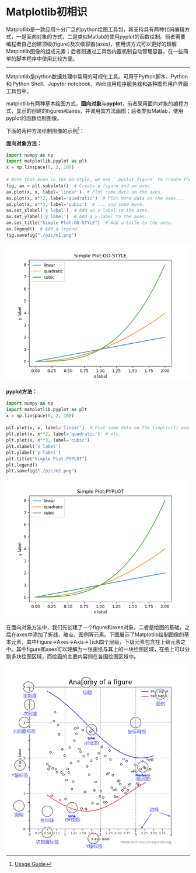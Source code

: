 # Matplotlib初相识

Matplotlib是一款应用十分广泛的python绘图工具包，其支持具有两种代码编辑方式，一是面向对象的方式，二是类似Matlab的使用pyplot的函数绘制。前者需要编程者自己创建顶级(figure)及次级容器(axes)，使用该方式可以更好的理解Matplotlib图像的组成元素；后者则通过工具包内置机制自动管理容器，在一些简单的脚本程序中使用比较方便。

---

Matplotlib是python数据处理中常用的可视化工具。可用于Python脚本、Python和IPython Shell、Jupyter notebook，Web应用程序服务器和各种图形用户界面工具包中。

matplotlib有两种基本绘图方式，**面向对象**与**pyplot**，前者采用面向对象的编程方式，显示的创建的figures和axes，并调用其方法画图；后者类似Matlab，使用pyplot的函数绘制图像。

下面的两种方法绘制图像的示例[^1]：

**面向对象方法：**

```python
import numpy as np
import matplotlib.pyplot as plt
x = np.linspace(0, 2, 100)

# Note that even in the OO-style, we use `.pyplot.figure` to create the figure.
fig, ax = plt.subplots()  # Create a figure and an axes.
ax.plot(x, x, label='linear')  # Plot some data on the axes.
ax.plot(x, x**2, label='quadratic')  # Plot more data on the axes...
ax.plot(x, x**3, label='cubic')  # ... and some more.
ax.set_xlabel('x label')  # Add an x-label to the axes.
ax.set_ylabel('y label')  # Add a y-label to the axes.
ax.set_title("Simple Plot:OO-STYLE")  # Add a title to the axes.
ax.legend()  # Add a legend.
fig.savefig("./pic/m1.png")
```
![](./pic/m1.png)

**pyplot方法：**
```python
import numpy as np
import matplotlib.pyplot as plt
x = np.linspace(0, 2, 100)

plt.plot(x, x, label='linear')  # Plot some data on the (implicit) axes.
plt.plot(x, x**2, label='quadratic')  # etc.
plt.plot(x, x**3, label='cubic')
plt.xlabel('x label')
plt.ylabel('y label')
plt.title("Simple Plot:PYPLOT")
plt.legend()
plt.savefig("./pic/m2.png")
```

![](./pic/m2.png)

在面向对象方法中，我们先创建了一个figure和axes对象，二者是绘图的基础，之后在axes中添加了折线、散点、图例等元素。下图展示了Matplotlib绘制图像的基本元素，其中Figure->Axes->Axis->Tick四个层级，下级元素包含在上级元素之中。其中figure和axes可以理解为一张画纸与其上的一块绘图区域，在纸上可以分割多块绘图区域，而绘画的主要内容则在各国绘图区域中。

![](./pic/anatomy.png)

[^1]: [Usage Guide](https://matplotlib.org/stable/tutorials/introductory/usage.html#the-object-oriented-interface-and-the-pyplot-interface)